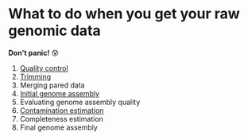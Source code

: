 # What to do when you get your raw genomic data 

**Don't panic!** :cold_sweat:

1. [Quality control](qc.md)  
2. [Trimming](trimming.md)
3. Merging pared data
4. [Initial genome assembly](assembly.md)
5. Evaluating genome assembly quality
6. [Contamination estimation](contamination.md)
7. Completeness estimation
8. Final genome assembly
